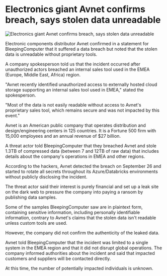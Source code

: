# Electronics giant Avnet confirms breach, says stolen data unreadable

![Electronics giant Avnet confirms breach, says stolen data unreadable](https://www.bleepstatic.com/content/hl-images/2025/10/07/back.png)

Electronic components distributor Avnet confirmed in a statement for BleepingComputer that it suffered a data breach but noted that the stolen data is unreadable without proprietary tools.

A company spokesperson told us that the incident occurred after unauthorized actors breached an internal sales tool used in the EMEA (Europe, Middle East, Africa) region.

"Avnet recently identified unauthorized access to externally hosted cloud storage supporting an internal sales tool used in EMEA," stated the spokesperson.

"Most of the data is not easily readable without access to Avnet's proprietary sales tool, which remains secure and was not impacted by this event."

Avnet is an American public company that operates distribution and design/engineering centers in 125 countries. It is a Fortune 500 firm with 15,000 employees and an annual revenue of $27 billion.

A threat actor told BleepingComputer that they breached Avnet and stole 1.3TB of compressed data (between 7 and 12TB of raw data) that includes details about the company's operations in EMEA and other regions.

According to the hackers, Avnet detected the breach on September 26 and started to rotate all secrets throughout its Azure/Databricks environments without publicly disclosing the incident.

The threat actor said their interest is purely financial and set up a leak site on the dark web to pressure the company into paying a ransom by publishing data samples.

Some of the samples BleepingComputer saw are in plaintext form, containing sensitive information, including personally identifiable information, contrary to Avnet's claims that the stolen data isn't readable unless custom tools are used.

However, the company did not confirm the authenticity of the leaked data.

Avnet told BleepingComputer that the incident was limited to a single system in the EMEA region and that it did not disrupt global operations. The company informed authorities about the incident and said that impacted customers and suppliers will be contacted directly.

At this time, the number of potentially impacted individuals is unknown.